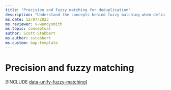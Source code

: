 ```yaml
---
title: "Precision and fuzzy matching for deduplication"
description: "Understand the concepts behind fuzzy matching when defining deduplication rules in Customer Insights - Data."
ms.date: 12/07/2023
ms.reviewer: v-wendysmith
ms.topic: conceptual
author: Scott-Stabbert
ms.author: sstabbert
ms.custom: bap-template
---
```


# Precision and fuzzy matching

[!INCLUDE [data-unify-fuzzy-matching](./includes/data-unification-fuzzy-matching.md)]

